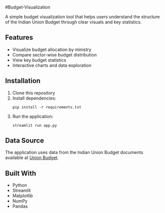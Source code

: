 #Budget-Visualization



A simple budget visualization tool that helps users understand the structure of the Indian Union Budget through clear visuals and key statistics.

## Features

- Visualize budget allocation by ministry
- Compare sector-wise budget distribution
- View key budget statistics
- Interactive charts and data exploration

## Installation

1. Clone this repository
2. Install dependencies:
   ```
   pip install -r requirements.txt
   ```
3. Run the application:
   ```
   streamlit run app.py
   ```

## Data Source

The application uses data from the Indian Union Budget documents available at [Union Budget](https://www.indiabudget.gov.in/).

## Built With

- Python
- Streamlit
- Matplotlib
- NumPy
- Pandas 
